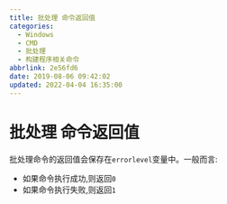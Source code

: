 ```yaml
---
title: 批处理 命令返回值
categories: 
  - Windows
  - CMD
  - 批处理
  - 构建程序相关命令
abbrlink: 2e56fd6
date: 2019-08-06 09:42:02
updated: 2022-04-04 16:35:00
---
```

# 批处理 命令返回值
批处理命令的返回值会保存在`errorlevel`变量中。一般而言:
- 如果命令执行成功,则返回`0`
- 如果命令执行失败,则返回`1`
